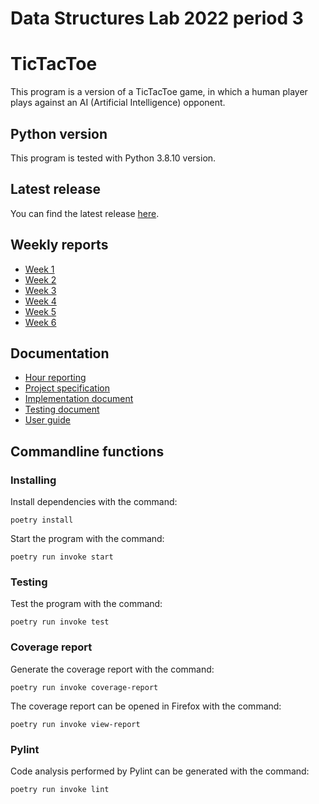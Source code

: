 # Data Structures Lab 2022 period 3

# TicTacToe

This program is a version of a TicTacToe game, in which a human player plays against an AI (Artificial Intelligence) opponent.

## Python version

This program is tested with Python 3.8.10 version.

## Latest release

You can find the latest release [here](https://github.com/riikkayoki/TicTacToe/releases/tag/week_3).


## Weekly reports


* [Week 1](https://github.com/riikkayoki/TicTacToe/blob/master/documentation/weekly_reports/weekly_report_1.md)
* [Week 2](https://github.com/riikkayoki/TicTacToe/blob/master/documentation/weekly_reports/weekly_report_2.md)
* [Week 3](https://github.com/riikkayoki/TicTacToe/blob/master/documentation/weekly_reports/weekly_report_3.md)
* [Week 4](https://github.com/riikkayoki/TicTacToe/blob/master/documentation/weekly_reports/weekly_report_4.md)
* [Week 5](https://github.com/riikkayoki/TicTacToe/blob/master/documentation/weekly_reports/weekly_report_5.md)
* [Week 6](https://github.com/riikkayoki/TicTacToe/blob/master/documentation/weekly_reports/weekly_report_6.md)

## Documentation

* [Hour reporting](https://github.com/riikkayoki/TicTacToe/blob/master/documentation/hour_reporting.md)
* [Project specification](https://github.com/riikkayoki/TicTacToe/blob/master/documentation/project_specification.md)
* [Implementation document](https://github.com/riikkayoki/TicTacToe/blob/master/documentation/implemantation_document.md)
* [Testing document](https://github.com/riikkayoki/TicTacToe/blob/master/documentation/testing_document.md)
* [User guide](https://github.com/riikkayoki/TicTacToe/blob/master/documentation/user_guide.md)

## Commandline functions

### Installing

Install dependencies with the command:

```
poetry install
```

Start the program with the command:

```
poetry run invoke start
```


### Testing

Test the program with the command:

```
poetry run invoke test
```


### Coverage report

Generate the coverage report with the command:

```
poetry run invoke coverage-report
```

The coverage report can be opened in Firefox with the command:

```
poetry run invoke view-report
```

### Pylint

Code analysis performed by Pylint can be generated with the command:

```
poetry run invoke lint
```
